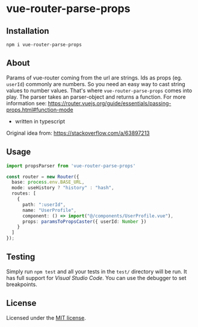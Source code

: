 # vue-router-parse-props

## Installation

```
npm i vue-router-parse-props
```

## About

Params of vue-router coming from the url are strings. Ids as props (eg. `userId`) commonly are numbers. So you need an easy way to cast string values to number values. That's where `vue-router-parse-props` comes into play.
The parser takes an parser-object and returns a function. For more information see: https://router.vuejs.org/guide/essentials/passing-props.html#function-mode

- written in typescript

Original idea from: https://stackoverflow.com/a/63897213

## Usage

```ts
import propsParser from 'vue-router-parse-props'

const router = new Router({
  base: process.env.BASE_URL,
  mode: useHistory ? "history" : "hash",
  routes: [
    {
      path: ":userId",
      name: "UserProfile",
      component: () => import("@/components/UserProfile.vue"),
      props: paramsToPropsCaster({ userId: Number })
    }
  ]
});
```

## Testing

Simply run `npm test` and all your tests in the `test/` directory will be run. It has full support for *Visual Studio Code*. You can use the debugger to set breakpoints.

## License

Licensed under the [MIT license](LICENSE).